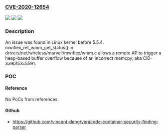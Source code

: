 ### [CVE-2020-12654](https://cve.mitre.org/cgi-bin/cvename.cgi?name=CVE-2020-12654)
![](https://img.shields.io/static/v1?label=Product&message=n%2Fa&color=blue)
![](https://img.shields.io/static/v1?label=Version&message=n%2Fa&color=blue)
![](https://img.shields.io/static/v1?label=Vulnerability&message=n%2Fa&color=brighgreen)

### Description

An issue was found in Linux kernel before 5.5.4. mwifiex_ret_wmm_get_status() in drivers/net/wireless/marvell/mwifiex/wmm.c allows a remote AP to trigger a heap-based buffer overflow because of an incorrect memcpy, aka CID-3a9b153c5591.

### POC

#### Reference
No PoCs from references.

#### Github
- https://github.com/vincent-deng/veracode-container-security-finding-parser

